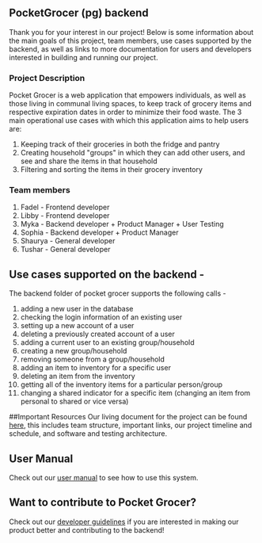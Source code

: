 ## PocketGrocer (pg) backend

Thank you for your interest in our project! Below is some information about the main goals of this project, team members, use cases supported by the backend, as well as links to more documentation for users and developers interested in building and running our project.

### Project Description

Pocket Grocer is a web application that empowers individuals, as well as those living in communal living spaces, to keep
track of grocery items and respective expiration dates in order to minimize their food waste. The 3 main operational use
cases with which this application aims to help users are:

1. Keeping track of their groceries in both the fridge and pantry
2. Creating household "groups" in which they can add other users, and see and share the items in that household
3. Filtering and sorting the items in their grocery inventory

### Team members

1. Fadel - Frontend developer
2. Libby - Frontend developer
3. Myka - Backend developer + Product Manager + User Testing
4. Sophia - Backend developer + Product Manager
5. Shaurya - General developer
6. Tushar - General developer

## Use cases supported on the backend -

The backend folder of pocket grocer supports the following calls -

1. adding a new user in the database
2. checking the login information of an existing user
3. setting up a new account of a user
4. deleting a previously created account of a user
5. adding a current user to an existing group/household
6. creating a new group/household
7. removing someone from a group/household
8. adding an item to inventory for a specific user
9. deleting an item from the inventory
10. getting all of the inventory items for a particular person/group
11. changing a shared indicator for a specific item (changing an item from personal to shared or vice versa)

##Important Resources
Our living document for the project can be found [here](https://docs.google.com/document/d/1yg2FRVRyhSzLMlVMepN6VLLvRP-tTFmFE2k0kkcl2Sc/edit#), this
includes team structure, important links, our project timeline and schedule, and software and testing architecture.

## User Manual

Check out our [user manual](UserDocumentation.md) to see how to use this system.

## Want to contribute to Pocket Grocer?

Check out our [developer guidelines](DeveloperDocumentation.md) if you are interested in making our product better and contributing to the backend!

&nbsp;
